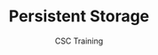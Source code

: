 ---
title: Persistent Storage	
author:	CSC Training
titleslide: true
lang: en
layout: slides-remark
---